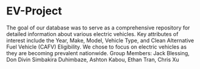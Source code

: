# EV-Project
The goal of our database was to serve as a comprehensive repository for detailed information
about various electric vehicles. Key attributes of interest include the Year, Make, Model, Vehicle
Type, and Clean Alternative Fuel Vehicle (CAFV) Eligibility. We chose to focus on electric
vehicles as they are becoming prevalent nationwide.
Group Members: Jack Blessing, Don Divin Simbakira Duhimbaze, Ashton Kabou, Ethan Tran, Chris Xu

